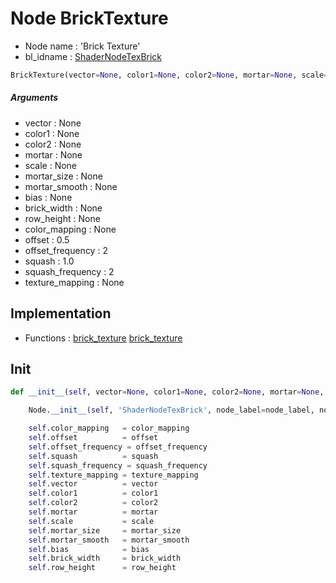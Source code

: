 # Node BrickTexture

- Node name : 'Brick Texture'
- bl_idname : [ShaderNodeTexBrick](https://docs.blender.org/api/current/bpy.types.ShaderNodeTexBrick.html)


``` python
BrickTexture(vector=None, color1=None, color2=None, mortar=None, scale=None, mortar_size=None, mortar_smooth=None, bias=None, brick_width=None, row_height=None, color_mapping=None, offset=0.5, offset_frequency=2, squash=1.0, squash_frequency=2, texture_mapping=None, node_label=None, node_color=None)
```
##### Arguments

- vector : None
- color1 : None
- color2 : None
- mortar : None
- scale : None
- mortar_size : None
- mortar_smooth : None
- bias : None
- brick_width : None
- row_height : None
- color_mapping : None
- offset : 0.5
- offset_frequency : 2
- squash : 1.0
- squash_frequency : 2
- texture_mapping : None

## Implementation

- Functions : [brick_texture](/docs/GeoNodes/GeoNodesTree.md#brick_texture) [brick_texture](/docs/GeoNodes/GeoNodesTree.md#brick_texture)

## Init

``` python
def __init__(self, vector=None, color1=None, color2=None, mortar=None, scale=None, mortar_size=None, mortar_smooth=None, bias=None, brick_width=None, row_height=None, color_mapping=None, offset=0.5, offset_frequency=2, squash=1.0, squash_frequency=2, texture_mapping=None, node_label=None, node_color=None):

    Node.__init__(self, 'ShaderNodeTexBrick', node_label=node_label, node_color=node_color)

    self.color_mapping   = color_mapping
    self.offset          = offset
    self.offset_frequency = offset_frequency
    self.squash          = squash
    self.squash_frequency = squash_frequency
    self.texture_mapping = texture_mapping
    self.vector          = vector
    self.color1          = color1
    self.color2          = color2
    self.mortar          = mortar
    self.scale           = scale
    self.mortar_size     = mortar_size
    self.mortar_smooth   = mortar_smooth
    self.bias            = bias
    self.brick_width     = brick_width
    self.row_height      = row_height
```
